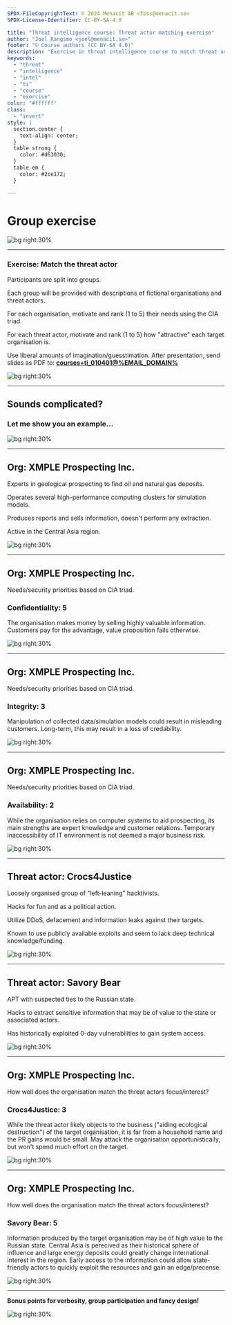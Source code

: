 ```yaml
---
SPDX-FileCopyrightText: © 2024 Menacit AB <foss@menacit.se>
SPDX-License-Identifier: CC-BY-SA-4.0

title: "Threat intelligence course: Threat actor matching exercise"
author: "Joel Rangsmo <joel@menacit.se>"
footer: "© Course authors (CC BY-SA 4.0)"
description: "Exercise in threat intelligence course to match threat actors with targets"
keywords:
  - "threat"
  - "intelligence"
  - "intel"
  - "ti"
  - "course"
  - "exercise"
color: "#ffffff"
class:
  - "invert"
style: |
  section.center {
    text-align: center;
  }
  table strong {
    color: #d63030;
  }
  table em {
    color: #2ce172;
  }

---
```

<!-- _footer: "%ATTRIBUTION_PREFIX% Edenpictures (CC BY 2.0)" -->
# Group exercise

![bg right:30%](images/04-staircase.jpg)

---
<!-- _footer: "%ATTRIBUTION_PREFIX% Edenpictures (CC BY 2.0)" -->
### Exercise: Match the threat actor
Participants are split into groups.  
  
Each group will be provided with descriptions of fictional organisations and threat actors.  

For each organisation, motivate and rank (1 to 5) their needs using the CIA triad.

For each threat actor, motivate and rank (1 to 5) how "attractive" each target organisation is.

Use liberal amounts of imagination/guesstimation. After presentation, send slides as PDF to:
**[courses+ti_010401@%EMAIL_DOMAIN%](mailto:courses+ti_010401@%EMAIL_DOMAIN%)**

![bg right:30%](images/04-staircase.jpg)

---
<!-- _footer: "%ATTRIBUTION_PREFIX% Edenpictures (CC BY 2.0)" -->
## Sounds complicated? 
### Let me show you an example...

![bg right:30%](images/04-staircase.jpg)

---
<!-- _footer: "%ATTRIBUTION_PREFIX% Pyntofmyld (CC BY 2.0)" -->
## Org: XMPLE Prospecting Inc.
Experts in geological prospecting to find oil and natural gas deposits.  

Operates several high-performance computing clusters for simulation models.

Produces reports and sells information, doesn't perform any extraction.

Active in the Central Asia region.

![bg right:30%](images/04-bubbles.jpg)

---
<!-- _footer: "%ATTRIBUTION_PREFIX% Pyntofmyld (CC BY 2.0)" -->
## Org: XMPLE Prospecting Inc.
Needs/security priorities based on CIA triad.

### Confidentiality: 5
The organisation makes money by selling highly valuable information.
Customers pay for the advantage, value proposition fails otherwise.

![bg right:30%](images/04-bubbles.jpg)

---
<!-- _footer: "%ATTRIBUTION_PREFIX% Pyntofmyld (CC BY 2.0)" -->
## Org: XMPLE Prospecting Inc.
Needs/security priorities based on CIA triad.

### Integrity: 3
Manipulation of collected data/simulation models could result in misleading customers.
Long-term, this may result in a loss of credability.

![bg right:30%](images/04-bubbles.jpg)

---
<!-- _footer: "%ATTRIBUTION_PREFIX% Pyntofmyld (CC BY 2.0)" -->
## Org: XMPLE Prospecting Inc.
Needs/security priorities based on CIA triad.

### Availability: 2
While the organisation relies on computer systems to aid prospecting,
its main strengths are expert knowledge and customer relations.
Temporary inaccessibility of IT environment is not deemed a major business risk.

![bg right:30%](images/04-bubbles.jpg)

---
<!-- _footer: "%ATTRIBUTION_PREFIX% Edenpictures (CC BY 2.0)" -->
## Threat actor: Crocs4Justice
Loosely organised group of "left-leaning" hacktivists.  

Hacks for fun and as a political action.

Utilize DDoS, defacement and information leaks against their targets.  

Known to use publicly available exploits and seem to lack deep technical knowledge/funding.

![bg right:30%](images/04-croco.jpg)

---
<!-- _footer: "%ATTRIBUTION_PREFIX% William Warby (CC BY 2.0)" -->
## Threat actor: Savory Bear
APT with suspected ties to the Russian state.  

Hacks to extract sensitive information that may be of value to the state or associated actors.  

Has historically exploited 0-day vulnerabilities to gain system access.

![bg right:30%](images/04-bear.jpg)

---
<!-- _footer: "%ATTRIBUTION_PREFIX% Pyntofmyld (CC BY 2.0)" -->
## Org: XMPLE Prospecting Inc.
How well does the organisation match the threat actors focus/interest?

### Crocs4Justice: 3
While the threat actor likely objects to the business ("aiding ecological destruction") of
the target organisation, it is far from a household name and the PR gains would be small.
May attack the organisation opportunistically, but won't spend much effort on the target.

![bg right:30%](images/04-bubbles.jpg)

---
<!-- _footer: "%ATTRIBUTION_PREFIX% Pyntofmyld (CC BY 2.0)" -->
## Org: XMPLE Prospecting Inc.
How well does the organisation match the threat actors focus/interest?

### Savory Bear: 5
Information produced by the target organisation may be of high value to the Russian state.
Central Asia is perecived as their historical sphere of influence and large energy deposits
could greatly change international interest in the region. Early access to the information
could allow state-friendly actors to quickly exploit the resources and gain an edge/precense.

![bg right:30%](images/04-bubbles.jpg)

---
<!-- _footer: "%ATTRIBUTION_PREFIX% Edenpictures (CC BY 2.0)" -->
**Bonus points for verbosity, group participation and fancy design!**

![bg right:30%](images/04-staircase.jpg)

